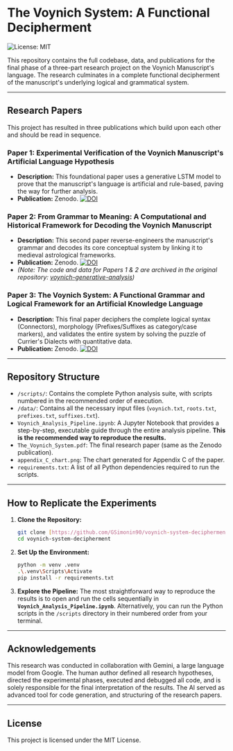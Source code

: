 # The Voynich System: A Functional Decipherment

![License: MIT](https://img.shields.io/badge/License-MIT-green.svg)

This repository contains the full codebase, data, and publications for the final phase of a three-part research project on the Voynich Manuscript's language. The research culminates in a complete functional decipherment of the manuscript's underlying logical and grammatical system.

---

## Research Papers

This project has resulted in three publications which build upon each other and should be read in sequence.

### Paper 1: Experimental Verification of the Voynich Manuscript's Artificial Language Hypothesis
* **Description:** This foundational paper uses a generative LSTM model to prove that the manuscript's language is artificial and rule-based, paving the way for further analysis.
* **Publication:** Zenodo. [![DOI](https://img.shields.io/badge/DOI-10.5281/zenodo.17345194-blue)](https://doi.org/10.5281/zenodo.17345194)

### Paper 2: From Grammar to Meaning: A Computational and Historical Framework for Decoding the Voynich Manuscript
* **Description:** This second paper reverse-engineers the manuscript's grammar and decodes its core conceptual system by linking it to medieval astrological frameworks.
* **Publication:** Zenodo. [![DOI](https://img.shields.io/badge/DOI-10.5281/zenodo.17345195-blue)](https://doi.org/10.5281/zenodo.17345195)
* *(Note: The code and data for Papers 1 & 2 are archived in the original repository: [voynich-generative-analysis](https://github.com/GSimonin90/voynich-generative-analysis))*

### Paper 3: The Voynich System: A Functional Grammar and Logical Framework for an Artificial Knowledge Language
* **Description:** This final paper deciphers the complete logical syntax (Connectors), morphology (Prefixes/Suffixes as category/case markers), and validates the entire system by solving the puzzle of Currier's Dialects with quantitative data.
* **Publication:** Zenodo. [![DOI](https://img.shields.io/badge/DOI-10.5281/zenodo.17345196-blue)](https://doi.org/10.5281/zenodo.17345196)

---

## Repository Structure

* `/scripts/`: Contains the complete Python analysis suite, with scripts numbered in the recommended order of execution.
* `/data/`: Contains all the necessary input files (`voynich.txt`, `roots.txt`, `prefixes.txt`, `suffixes.txt`).
* `Voynich_Analysis_Pipeline.ipynb`: A Jupyter Notebook that provides a step-by-step, executable guide through the entire analysis pipeline. **This is the recommended way to reproduce the results.**
* `The_Voynich_System.pdf`: The final research paper (same as the Zenodo publication).
* `appendix_C_chart.png`: The chart generated for Appendix C of the paper.
* `requirements.txt`: A list of all Python dependencies required to run the scripts.

---

## How to Replicate the Experiments

1.  **Clone the Repository:**
    ```bash
    git clone [https://github.com/GSimonin90/voynich-system-decipherment.git](https://github.com/GSimonin90/voynich-system-decipherment.git)
    cd voynich-system-decipherment
    ```
2.  **Set Up the Environment:**
    ```bash
    python -m venv .venv
    .\.venv\Scripts\Activate
    pip install -r requirements.txt
    ```
3.  **Explore the Pipeline:** The most straightforward way to reproduce the results is to open and run the cells sequentially in **`Voynich_Analysis_Pipeline.ipynb`**. Alternatively, you can run the Python scripts in the `/scripts` directory in their numbered order from your terminal.

---

## Acknowledgements

This research was conducted in collaboration with Gemini, a large language model from Google. The human author defined all research hypotheses, directed the experimental phases, executed and debugged all code, and is solely responsible for the final interpretation of the results. The AI served as advanced tool for code generation, and structuring of the research papers.

---

## License

This project is licensed under the MIT License.
